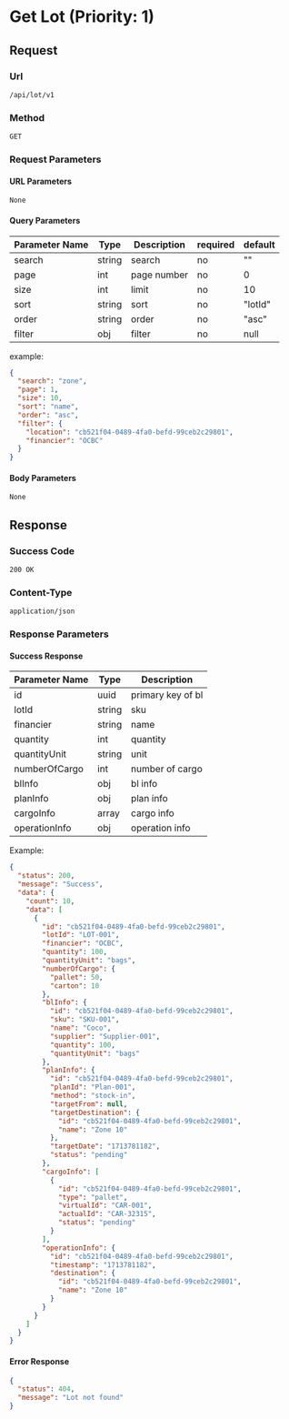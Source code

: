 # Get Lot (Priority: 1)

## Request

### Url

`/api/lot/v1`

### Method

`GET`

### Request Parameters

#### URL Parameters

`None`

#### Query Parameters

| Parameter Name | Type   | Description | required | default |
|----------------|--------|-------------|----------|---------|
| search         | string | search      | no       | ""      |
| page           | int    | page number | no       | 0       |
| size           | int    | limit       | no       | 10      |
| sort           | string | sort        | no       | "lotId" |
| order          | string | order       | no       | "asc"   |
| filter         | obj    | filter      | no       | null    |

example:

```json
{
  "search": "zone",
  "page": 1,
  "size": 10,
  "sort": "name",
  "order": "asc",
  "filter": {
    "location": "cb521f04-0489-4fa0-befd-99ceb2c29801",
    "financier": "OCBC"
  }
}

```

#### Body Parameters

`None`

## Response

### Success Code

`200 OK`

### Content-Type

`application/json`

### Response Parameters

#### Success Response

| Parameter Name | Type   | Description       |
|----------------|--------|-------------------|
| id             | uuid   | primary key of bl |
| lotId          | string | sku               |
| financier      | string | name              |
| quantity       | int    | quantity          |
| quantityUnit   | string | unit              |
| numberOfCargo  | int    | number of cargo   |
| blInfo         | obj    | bl info           |
| planInfo       | obj    | plan info         |
| cargoInfo      | array  | cargo info        |
| operationInfo  | obj    | operation info    |

Example:

```json
{
  "status": 200,
  "message": "Success",
  "data": {
    "count": 10,
    "data": [
      {
        "id": "cb521f04-0489-4fa0-befd-99ceb2c29801",
        "lotId": "LOT-001",
        "financier": "OCBC",
        "quantity": 100,
        "quantityUnit": "bags",
        "numberOfCargo": {
          "pallet": 50,
          "carton": 10
        },
        "blInfo": {
          "id": "cb521f04-0489-4fa0-befd-99ceb2c29801",
          "sku": "SKU-001",
          "name": "Coco",
          "supplier": "Supplier-001",
          "quantity": 100,
          "quantityUnit": "bags"
        },
        "planInfo": {
          "id": "cb521f04-0489-4fa0-befd-99ceb2c29801",
          "planId": "Plan-001",
          "method": "stock-in",
          "targetFrom": null,
          "targetDestination": {
            "id": "cb521f04-0489-4fa0-befd-99ceb2c29801",
            "name": "Zone 10"
          },
          "targetDate": "1713781182",
          "status": "pending"
        },
        "cargoInfo": [
          {
            "id": "cb521f04-0489-4fa0-befd-99ceb2c29801",
            "type": "pallet",
            "virtualId": "CAR-001",
            "actualId": "CAR-32315",
            "status": "pending"
          }
        ],
        "operationInfo": {
          "id": "cb521f04-0489-4fa0-befd-99ceb2c29801",
          "timestamp": "1713781182",
          "destination": {
            "id": "cb521f04-0489-4fa0-befd-99ceb2c29801",
            "name": "Zone 10"
          }
        }
      }
    ]
  }
}
```

#### Error Response

```json
{
  "status": 404,
  "message": "Lot not found"
}
```